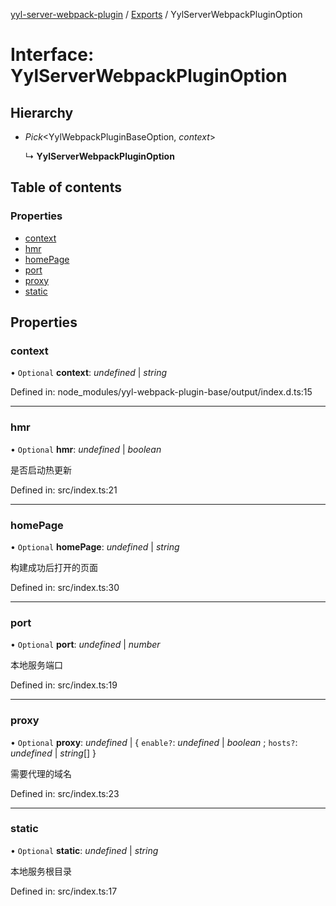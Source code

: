[yyl-server-webpack-plugin](../README.md) / [Exports](../modules.md) / YylServerWebpackPluginOption

# Interface: YylServerWebpackPluginOption

## Hierarchy

* *Pick*<YylWebpackPluginBaseOption, *context*\>

  ↳ **YylServerWebpackPluginOption**

## Table of contents

### Properties

- [context](yylserverwebpackpluginoption.md#context)
- [hmr](yylserverwebpackpluginoption.md#hmr)
- [homePage](yylserverwebpackpluginoption.md#homepage)
- [port](yylserverwebpackpluginoption.md#port)
- [proxy](yylserverwebpackpluginoption.md#proxy)
- [static](yylserverwebpackpluginoption.md#static)

## Properties

### context

• `Optional` **context**: *undefined* \| *string*

Defined in: node_modules/yyl-webpack-plugin-base/output/index.d.ts:15

___

### hmr

• `Optional` **hmr**: *undefined* \| *boolean*

是否启动热更新

Defined in: src/index.ts:21

___

### homePage

• `Optional` **homePage**: *undefined* \| *string*

构建成功后打开的页面

Defined in: src/index.ts:30

___

### port

• `Optional` **port**: *undefined* \| *number*

本地服务端口

Defined in: src/index.ts:19

___

### proxy

• `Optional` **proxy**: *undefined* \| { `enable?`: *undefined* \| *boolean* ; `hosts?`: *undefined* \| *string*[]  }

需要代理的域名

Defined in: src/index.ts:23

___

### static

• `Optional` **static**: *undefined* \| *string*

本地服务根目录

Defined in: src/index.ts:17
